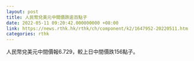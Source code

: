```yaml
---
layout: post
title: 人民幣兌美元中間價跌逾百點子
date: 2022-05-11 09:20:42.000000000 +08:00
link: https://news.rthk.hk/rthk/ch/component/k2/1647952-20220511.htm
categories: rthk
---
```


人民幣兌美元中間價報6.729，較上日中間價跌156點子。
